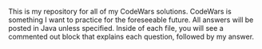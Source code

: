 This is my repository for all of my CodeWars solutions. 
CodeWars is something I want to practice for the foreseeable future. 
All answers will be posted in Java unless specified.
Inside of each file, you will see a commented out block that explains each question, followed by my answer.
